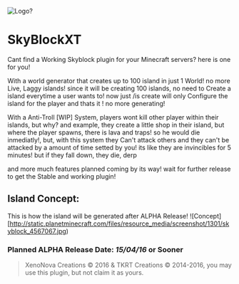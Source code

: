 ![Logo?](http://orig09.deviantart.net/44cf/f/2016/050/7/6/sky_block_by_biodrawxel_d50ynd0_by_skyladd-d9se2lq.png)
# SkyBlockXT

  Cant find a Working Skyblock plugin for your Minecraft servers? here is one for you!
  
  With a world generator that creates up to 100 island in just 1 World! no more Live, Laggy islands!
  since it will be creating 100 islands, no need to Create a island everytime a user wants to! now just /is create
  will only Configure the island for the player and thats it ! no more generating!
  
  With a Anti-Troll [WIP] System, players wont kill other player within their islands, but why?
  and example, they create a little shop in their island, but where the player spawns, there is lava and traps!
  so he would die inmediatly!, but, with this system they Can't attack others and they can't be attacked by
  a amount of time setted by you! its like they are invincibles for 5 minutes! but if they fall down, they die, derp
  
  and more much features planned coming by its way! wait for further release to get the Stable and working plugin!
  
  
## Island Concept:
  This is how the island will  be generated after ALPHA Release!
![Concept][http://static.planetminecraft.com/files/resource_media/screenshot/1301/skyblock_4567067.jpg)
### Planned ALPHA Release Date: *15/04/16* or Sooner


> XenoNova Creations © 2016 & TKRT Creations © 2014-2016, you may use this plugin, but not claim it as yours.
